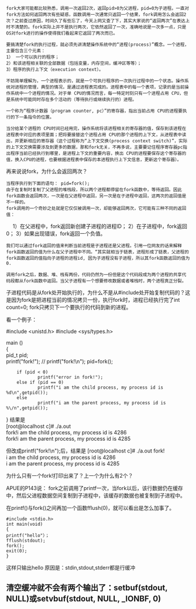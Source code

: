     fork大家可能都比较熟悉，调用一次返回2次，返回pid>0为父进程，pid=0为子进程。一直对fork方法如何返回两次有些疑惑，函数调用一次通常只返回一个结果，fork调用怎么会返回2次？之前查过原因，时间久了有些忘了，今天上网又查了下，其实大家说的“返回两次”在表达上时不清楚的。fork实际上并不是执行两次，它依然返回了一次，准确地说是一次多一点，只是OS对fork进行的操作使得我们看起来它返回了两次而已。
    
    要搞清楚fork的执行过程，就必须先讲清楚操作系统中的“进程(process)”概念。一个进程，主要包含三个元素： 
    1） 一个可以执行的程序； 
    2）和该进程相关联的全部数据（包括变量，内存空间，缓冲区等等）； 
    3）程序的执行上下文（execution context）。 
    
    不妨简单理解为，一个进程表示的，就是一个可执行程序的一次执行过程中的一个状态。操作系统对进程的管理，典型的情况，是通过进程表完成的。进程表中的每一个表项，记录的是当前操作系统中一个进程的情况。对于单 CPU的情况而言，每一特定时刻只有一个进程占用 CPU，但是系统中可能同时存在多个活动的（等待执行或继续执行的）进程。 
    
    一个称为“程序计数器（program counter, pc）”的寄存器，指出当前占用 CPU的进程要执行的下一条指令的位置。 
    
    当分给某个进程的 CPU时间已经用完，操作系统将该进程相关的寄存器的值，保存到该进程在进程表中对应的表项里面；把将要接替这个进程占用 CPU的那个进程的上下文，从进程表中读出，并更新相应的寄存器（这个过程称为“上下文交换(process context switch)”，实际的上下文交换需要涉及到更多的数据，那和fork无关，不再多说，主要要记住程序寄存器pc指出程序当前已经执行到哪里，是进程上下文的重要内容，换出 CPU的进程要保存这个寄存器的值，换入CPU的进程，也要根据进程表中保存的本进程执行上下文信息，更新这个寄存器）。 

再来说说fork，为什么会返回两次？

    当程序执行到下面的语句： pid=fork();  
    由于在复制时复制了父进程的堆栈段，所以两个进程都停留在fork函数中，等待返回。因此fork函数会返回两次，一次是在父进程中返回，另一次是在子进程中返回，这两次的返回值是不一样的。
    fork调用的一个奇妙之处就是它仅仅被调用一次，却能够返回两次，它可能有三种不同的返回值：
　   1）在父进程中，fork返回新创建子进程的进程ID；
       2）在子进程中，fork返回0；
       3）如果出现错误，fork返回一个负值。

    我们可以通过fork返回的值来判断当前进程是子进程还是父进程。引用一位网友的话来解释fork函数返回的值为什么在父子进程中不同。“其实就相当于链表，进程形成了链表，父进程的fork函数返回的值指向子进程的进程id, 因为子进程没有子进程，所以其fork函数返回的值为0.
    
    调用fork之后，数据、堆、栈有两份，代码仍然为一份但是这个代码段成为两个进程的共享代码段都从fork函数中返回。当父子进程有一个想要修改数据或者堆栈时，两个进程真正分裂。

   子进程代码是从fork处开始执行的，为什么不是从#include处开始复制代码的？这是因为fork是把进程当前的情况拷贝一份，执行fork时，进程已经执行完了int count=0; fork只拷贝下一个要执行的代码到新的进程。

看一个例子：

#include <unistd.h>
#include <sys/types.h>

main ()  
{  
        pid_t pid;  
        printf("fork!");    // printf("fork!\n"); 
        pid=fork();  

        if (pid < 0)  
                printf("error in fork!");  
        else if (pid == 0)  
                printf("i am the child process, my process id is %d\n",getpid());  
        else  
                printf("i am the parent process, my process id is %\/n",getpid());  
}
结果是  
[root@localhost c]# ./a.out  
fork!i am the child process, my process id is 4286  
fork!i am the parent process, my process id is 4285 

但改成printf("fork!\n");后，结果是 
[root@localhost c]# ./a.out 
fork!  
i am the child process, my process id is 4286  
i am the parent process, my process id is 4285 

为什么只有一个fork!打印出来了？上一个为什么有2个？

APUE的P143说：
fork之前调用了printf一次，当fork以后，该行数据仍在缓存中，然后父进程数据空间复制到子进程中，该缓存的数据也被复制到子进程中。

在printf()与fork()之间再加一个函数fflush(0)，就可以看出是怎么加事了。

```
#include <stdio.h>
int main(void)
{
printf("hello"）；
fflush(stdout);
fork();
exit(0);
}
```


这样只输出hello 
原因是：stdin,stdout,stderr都是行缓冲 

清空缓冲就不会有两个输出了：setbuf(stdout, NULL)或setvbuf(stdout, NULL, _IONBF, 0)
------------------------------------------------
